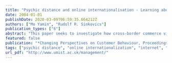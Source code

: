 ```yaml
---
title: "Psychic distance and online internationalisation - Learning about distant customers"
date: 2004-01-01
publishDate: 2020-03-09T06:59:35.664212Z
authors: ["Mo Yamin", "Rudolf R. Sinkovics"]
publication_types: ["6"]
abstract: "This paper seeks to investigate how cross-border commerce via online media is affected the incidence of psychic distance. The term psychic distance is normally understood as the degree to which a firm is uncertain about the environment in a foreign market. This uncertainty is important because it is a major cause of marketing blunders, even by firms that are generally recognised as possessing market prowess and the skills to analyse and understand customer behaviour. The literature on traditional patterns of internationalisation implicitly links the concept of psychic to the notion of organisational learning, whereby predominantly tacit knowledge relating to locally embedded customer behaviour patterns is the key impediment to a full understanding of market conditions. This literature thus strongly suggests that formal knowledge acquisition, e.g. through market research prior to entry is not likely to dilute psychic distance in a significant way. The key to reducing psychic distance is experiential and operational experience, gained cumulatively through the process of local market interactions. It is apparent that a process of pure online internationalisation reduces opportunities for experiential learning and to that extent undermines the process of organisational learning, focussed on market and consumer environments. On the other hand, a key feature of online commerce is that it potentially provides for closer customer intimacy and information exchange. This may have the affect of reducing psychic distance as the online dialogue with consumers may prod the marketer to a better realisation of some cultural and local determinants of customer demand. However, this cannot necessarily be regarded as a reliable basis for learning about particular foreign markets. At best therefore online customer activism is only an imperfect substitute for experiential learning from physical operations on specific markets. There is therefore uncertainty as to whether online cross-border commerce may be subject to high or low degrees of psychic distance. Furthermore there is a total absence of empirical work focussing on psychic distance in the context of online commerce and customer interaction.  This paper seeks to remedy this gap and provide exploratory insights into the phenomenon of psychic distance and online internationalisation. The focus is on the development of propositions for how psychic distance plays out in the context of online commerce. The propositions will need to reflect the diversity of online commerce, for example it might be expected that online commerce of digital products may be subject to much lower degrees of psychic distance, whereas online commerce of atom-based products may be subject to higher psychic distance levels."
featured: false
publication: "*Changing Perspectives on Customer Behaviour, Proceedings of the 4th Customer Research Academy (CRA) Workshop*"
tags: ["psychic distance", "online internationalization", "internet", "ICT", ""]
url_pdf: "http://www.umist.ac.uk/management/"
---
```


